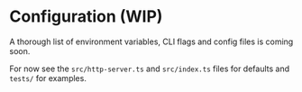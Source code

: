 # Configuration (WIP)

A thorough list of environment variables, CLI flags and config files is coming soon.

For now see the `src/http-server.ts` and `src/index.ts` files for defaults and `tests/` for examples. 